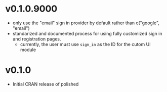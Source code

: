 # v0.1.0.9000

- only use the "email" sign in provider by default rather than c("google", "email")
- standarized and documented process for using fully customized sign in and registration pages.
  - currently, the user must use `sign_in` as the ID for the cutom UI module

# v0.1.0

- Initial CRAN release of polished

